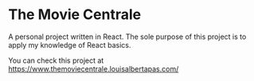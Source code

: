 # The Movie Centrale

A personal project written in React. The sole purpose of this project is to apply my knowledge of React basics.

You can check this project at https://www.themoviecentrale.louisalbertapas.com/
